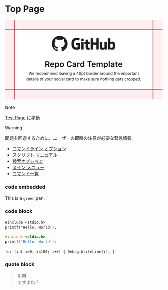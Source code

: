 # Top Page

![App Icon](../assets/images/sample.png)

> [!NOTE]  
> [Test Page](page.md) に移動

> [!WARNING]  
> 問題を回避するために、ユーザーの即時の注意が必要な緊急情報。

- [コマンドライン オプション](commandline-options.html)
- [スクリプト マニュアル](script-manual.html)
- [検索オプション](search-options.html)
- [メイン メニュー](main-menu.html)
- [コマンド一覧](command-list.html)

### code embedded
This is a `green` pen.

### code block 
```
#include <stdio.h>
printf("Hello, World!);
```
```c
#include <stdio.h>
printf("Hello, World!);
```
``` for (int i=0; i<100; i++) { Debug.WriteLine(i); } ```

### quote block
> 引用  
> ですよね？